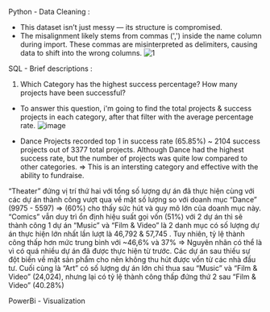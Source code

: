 Python - Data Cleaning :
- This dataset isn’t just messy — its structure is compromised.
- The misalignment likely stems from commas (',') inside the name column during import. These commas are misinterpreted as delimiters, causing data to shift into the wrong columns.
![1](https://github.com/user-attachments/assets/7c542a4e-ee92-41fd-87e2-babd2582cbf1)

SQL - Brief descriptions :
1.  Which Category has the highest success percentage? How many projects have been successful?
- To answer this question, i'm going to find the total projects & success projects in each category, after that filter with the average percentage rate.
![image](https://github.com/user-attachments/assets/3a7d8c36-ea46-4135-a41e-34c11bbca181)

- Dance Projects recorded top 1 in success rate (65.85%) ~ 2104 success projects out of 3377 total projects. Although Dance had the highest success rate, but the number of projects was quite low compared to other categories.
    => This is an intersting category and effective with the ability to fundraise.


“Theater” đứng vị trí thứ hai với  tổng số lượng dự án đã thực hiện cùng với các dự án thành công vượt qua về mặt số lượng so với doanh mục “Dance” (9975 - 5597)
=> (60%)  cho thấy sức hút và quy mô lớn của doanh mục này.
“Comics” vẫn duy trì ổn định hiệu suất  gọi vốn (51%)  với  2 dự án thì sẽ thành công 1 dự án
“Music” và “Film & Video” là 2 danh mục có số lượng dự án thực hiện lớn nhất lần lượt là 46,792 & 57,745 . Tuy nhiên, tỷ  lệ thành công thấp hơn mức trung bình với ~46,6%  và 37%
=> Nguyên nhân có thể là vì có quá nhiều dự án đã được thực hiện từ trước. Các dự án sau thiếu sự đột biến về mặt sản phẩm  cho nên không thu hút được vốn từ  các nhà đầu tư.
Cuối  cùng là “Art” có số lượng dự án lớn chỉ  thua  sau “Music” và “Film & Video” (24,024),  nhưng lại  có tỷ lệ thành công thấp đứng thứ 2 sau “Film & Video” (40.28%)





PowerBi - Visualization
